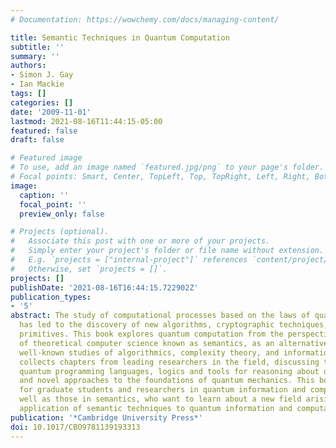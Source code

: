 ```yaml
---
# Documentation: https://wowchemy.com/docs/managing-content/

title: Semantic Techniques in Quantum Computation
subtitle: ''
summary: ''
authors:
- Simon J. Gay
- Ian Mackie
tags: []
categories: []
date: '2009-11-01'
lastmod: 2021-08-16T11:44:15-05:00
featured: false
draft: false

# Featured image
# To use, add an image named `featured.jpg/png` to your page's folder.
# Focal points: Smart, Center, TopLeft, Top, TopRight, Left, Right, BottomLeft, Bottom, BottomRight.
image:
  caption: ''
  focal_point: ''
  preview_only: false

# Projects (optional).
#   Associate this post with one or more of your projects.
#   Simply enter your project's folder or file name without extension.
#   E.g. `projects = ["internal-project"]` references `content/project/deep-learning/index.md`.
#   Otherwise, set `projects = []`.
projects: []
publishDate: '2021-08-16T16:44:15.722902Z'
publication_types:
- '5'
abstract: The study of computational processes based on the laws of quantum mechanics
  has led to the discovery of new algorithms, cryptographic techniques, and communication
  primitives. This book explores quantum computation from the perspective of the branch
  of theoretical computer science known as semantics, as an alternative to the more
  well-known studies of algorithmics, complexity theory, and information theory. It
  collects chapters from leading researchers in the field, discussing the theory of
  quantum programming languages, logics and tools for reasoning about quantum systems,
  and novel approaches to the foundations of quantum mechanics. This book is suitable
  for graduate students and researchers in quantum information and computation, as
  well as those in semantics, who want to learn about a new field arising from the
  application of semantic techniques to quantum information and computation.
publication: '*Cambridge University Press*'
doi: 10.1017/CBO9781139193313
---
```

